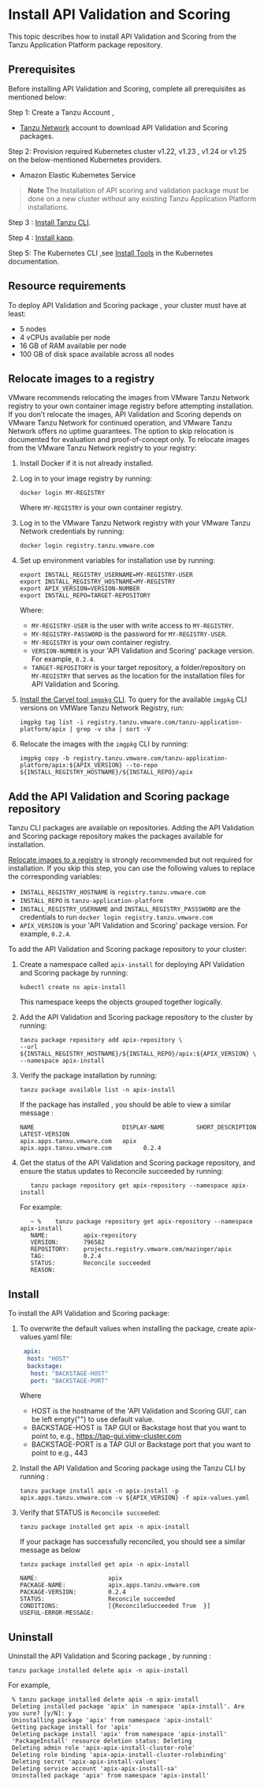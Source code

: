 # Install API Validation and Scoring

This topic describes how to install API Validation and Scoring from the Tanzu  Application Platform package repository.

## Prerequisites

Before installing API Validation and Scoring, complete all prerequisites as mentioned below:

Step 1: Create a Tanzu Account ,

- [Tanzu Network](https://network.tanzu.vmware.com/) account to download API Validation and Scoring packages.

Step 2:  Provision required Kubernetes cluster v1.22, v1.23 , v1.24  or v1.25 on the below-mentioned  Kubernetes providers.

- Amazon Elastic Kubernetes Service

> **Note** The Installation of API scoring and validation package must be done on a new cluster without any existing Tanzu Application Platform installations.

Step 3 : [Install Tanzu CLI](https://docs.vmware.com/en/VMware-Tanzu-Application-Platform/1.3/tap/GUID-install-tanzu-cli.html#cli-and-plugin).

Step 4 : [Install kapp](https://carvel.dev/kapp/docs/v0.54.0/install/).

Step 5: The Kubernetes CLI ,see [Install Tools](https://kubernetes.io/docs/tasks/tools) in the Kubernetes documentation.

## Resource requirements
To deploy API Validation and Scoring package , your cluster must have at least:
- 5 nodes
- 4 vCPUs available per node
- 16 GB of RAM available per node
- 100 GB of disk space available across all nodes

## Relocate images to a registry
VMware recommends relocating the images from VMware Tanzu Network registry to your own container image registry before attempting installation. If you don’t relocate the images, API Validation and Scoring depends on VMware Tanzu Network for continued operation, and VMware Tanzu Network offers no uptime guarantees. The option to skip relocation is documented for evaluation and proof-of-concept only.
To relocate images from the VMware Tanzu Network registry to your registry:

1. Install Docker if it is not already installed.
2. Log in to your image registry by running:
   ```console
   docker login MY-REGISTRY
   ```

   Where `MY-REGISTRY` is your own container registry.
3. Log in to the VMware Tanzu Network registry with your VMware Tanzu Network credentials by running:

   ```console
   docker login registry.tanzu.vmware.com
   ```
4. Set up environment variables for installation use by running:

   ```console
   export INSTALL_REGISTRY_USERNAME=MY-REGISTRY-USER
   export INSTALL_REGISTRY_HOSTNAME=MY-REGISTRY
   export APIX_VERSION=VERSION-NUMBER
   export INSTALL_REPO=TARGET-REPOSITORY
   ```

   Where:
   * `MY-REGISTRY-USER` is the user with write access to `MY-REGISTRY`.
   * `MY-REGISTRY-PASSWORD` is the password for `MY-REGISTRY-USER`.
   * `MY-REGISTRY` is your own container registry.
   * `VERSION-NUMBER` is your 'API Validation and Scoring' package version. For example, `0.2.4`.
   * `TARGET-REPOSITORY` is your target repository, a folder/repository on `MY-REGISTRY` that serves as the location for the installation files for API Validation and Scoring.
5. [Install the Carvel tool `imgpkg` CLI](https://docs.vmware.com/en/Cluster-Essentials-for-VMware-Tanzu/1.3/cluster-essentials/GUID-deploy.html#optionally-install-clis-onto-your-path-6).
   To query for the available `imgpkg` CLI versions on VMWare Tanzu Network Registry, run:
   ```console
   imgpkg tag list -i registry.tanzu.vmware.com/tanzu-application-platform/apix | grep -v sha | sort -V
   ```
6. Relocate the images with the `imgpkg` CLI by running:
   ```console
   imgpkg copy -b registry.tanzu.vmware.com/tanzu-application-platform/apix:${APIX_VERSION} --to-repo ${INSTALL_REGISTRY_HOSTNAME}/${INSTALL_REPO}/apix
   ```

## Add the API Validation and Scoring package repository

Tanzu CLI packages are available on repositories. Adding the API Validation and Scoring package repository makes the packages available for installation.

[Relocate images to a registry](#relocate-images-to-a-registry) is strongly recommended but not required for installation. If you skip this step, you can use the following values to replace the corresponding variables:

* `INSTALL_REGISTRY_HOSTNAME` is `registry.tanzu.vmware.com`
* `INSTALL_REPO` is `tanzu-application-platform`
* `INSTALL_REGISTRY_USERNAME` and `INSTALL_REGISTRY_PASSSWORD` are the credentials to run `docker login registry.tanzu.vmware.com`
* `APIX_VERSION` is your 'API Validation and Scoring' package version. For example, `0.2.4`.

To add the API Validation and Scoring package repository to your cluster:

1. Create a namespace called `apix-install` for deploying API Validation and Scoring package by running:
   ```console
   kubectl create ns apix-install
   ```
   This namespace keeps the objects grouped together logically.

2. Add the API Validation and Scoring package repository to the cluster by running:
   ```console
   tanzu package repository add apix-repository \
   --url ${INSTALL_REGISTRY_HOSTNAME}/${INSTALL_REPO}/apix:${APIX_VERSION} \
   --namespace apix-install
   ```
3. Verify the package installation by running:
   ```console
   tanzu package available list -n apix-install
   ```
   If the package has installed , you should be able to view a similar message :
   ```console
   NAME                         DISPLAY-NAME         SHORT_DESCRIPTION                  LATEST-VERSION
   apix.apps.tanxu.vmware.com   apix                 apix.apps.tanxu.vmware.com         0.2.4
   ```

4. Get the status of the API Validation and Scoring package repository, and ensure the status updates to Reconcile succeeded by running:
   ```console
      tanzu package repository get apix-repository --namespace apix-install
   ```
   For example:
   ```console
      ~ %    tanzu package repository get apix-repository --namespace apix-install
      NAME:          apix-repository
      VERSION:       796582
      REPOSITORY:    projects.registry.vmware.com/mazinger/apix
      TAG:           0.2.4
      STATUS:        Reconcile succeeded
      REASON:
   ```

## Install

To install the API Validation and Scoring package:

1. To overwrite the default values when installing the package, create apix-values.yaml  file:

   ```yaml
    apix:
     host: "HOST"
     backstage:
      host: "BACKSTAGE-HOST"
      port: "BACKSTAGE-PORT"
   ```

   Where
   - HOST is the hostname of the 'API Validation and Scoring GUI', can be left empty("") to use default value.
   - BACKSTAGE-HOST is TAP GUI or Backstage host that you want to point to, e.g., https://tap-gui.view-cluster.com
   - BACKSTAGE-PORT is a TAP GUI or Backstage port that you want to point to e.g., 443
   
2. Install the API Validation and Scoring package using the Tanzu CLI by running :
   ```console
   tanzu package install apix -n apix-install -p apix.apps.tanzu.vmware.com -v ${APIX_VERSION} -f apix-values.yaml
   ```

3. Verify that STATUS is `Reconcile succeeded`:
   ```console
   tanzu package installed get apix -n apix-install
   ```
   If your package has successfully reconciled, you should see a similar message as below
   ```console
   tanzu package installed get apix -n apix-install
   
   NAME:                    apix
   PACKAGE-NAME:            apix.apps.tanzu.vmware.com
   PACKAGE-VERSION:         0.2.4
   STATUS:                  Reconcile succeeded
   CONDITIONS:              [{ReconcileSucceeded True  }]
   USEFUL-ERROR-MESSAGE:
   ```

## Uninstall

Uninstall the API Validation and Scoring package , by running :
   ```console
   tanzu package installed delete apix -n apix-install
   ```
   For example,
   ```console
    % tanzu package installed delete apix -n apix-install
    Deleting installed package 'apix' in namespace 'apix-install'. Are you sure? [y/N]: y
    Uninstalling package 'apix' from namespace 'apix-install'
    Getting package install for 'apix'
    Deleting package install 'apix' from namespace 'apix-install'
    'PackageInstall' resource deletion status: Deleting
    Deleting admin role 'apix-apix-install-cluster-role'
    Deleting role binding 'apix-apix-install-cluster-rolebinding'
    Deleting secret 'apix-apix-install-values'
    Deleting service account 'apix-apix-install-sa'
    Uninstalled package 'apix' from namespace 'apix-install'
   ```
